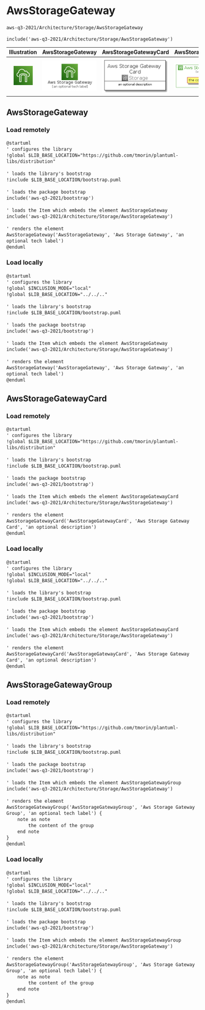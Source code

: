 # AwsStorageGateway


```text
aws-q3-2021/Architecture/Storage/AwsStorageGateway
```

```text
include('aws-q3-2021/Architecture/Storage/AwsStorageGateway')
```



| Illustration | AwsStorageGateway | AwsStorageGatewayCard | AwsStorageGatewayGroup |
| :---: | :---: | :---: | :---: |
| ![illustration for Illustration](../../../aws-q3-2021/Architecture/Storage/AwsStorageGateway.png) | ![illustration for AwsStorageGateway](../../../aws-q3-2021/Architecture/Storage/AwsStorageGateway.Local.png) | ![illustration for AwsStorageGatewayCard](../../../aws-q3-2021/Architecture/Storage/AwsStorageGatewayCard.Local.png) | ![illustration for AwsStorageGatewayGroup](../../../aws-q3-2021/Architecture/Storage/AwsStorageGatewayGroup.Local.png) |




## AwsStorageGateway

### Load remotely
```plantuml
@startuml
' configures the library
!global $LIB_BASE_LOCATION="https://github.com/tmorin/plantuml-libs/distribution"

' loads the library's bootstrap
!include $LIB_BASE_LOCATION/bootstrap.puml

' loads the package bootstrap
include('aws-q3-2021/bootstrap')

' loads the Item which embeds the element AwsStorageGateway
include('aws-q3-2021/Architecture/Storage/AwsStorageGateway')

' renders the element
AwsStorageGateway('AwsStorageGateway', 'Aws Storage Gateway', 'an optional tech label')
@enduml
```

### Load locally
```plantuml
@startuml
' configures the library
!global $INCLUSION_MODE="local"
!global $LIB_BASE_LOCATION="../../.."

' loads the library's bootstrap
!include $LIB_BASE_LOCATION/bootstrap.puml

' loads the package bootstrap
include('aws-q3-2021/bootstrap')

' loads the Item which embeds the element AwsStorageGateway
include('aws-q3-2021/Architecture/Storage/AwsStorageGateway')

' renders the element
AwsStorageGateway('AwsStorageGateway', 'Aws Storage Gateway', 'an optional tech label')
@enduml
```

## AwsStorageGatewayCard

### Load remotely
```plantuml
@startuml
' configures the library
!global $LIB_BASE_LOCATION="https://github.com/tmorin/plantuml-libs/distribution"

' loads the library's bootstrap
!include $LIB_BASE_LOCATION/bootstrap.puml

' loads the package bootstrap
include('aws-q3-2021/bootstrap')

' loads the Item which embeds the element AwsStorageGatewayCard
include('aws-q3-2021/Architecture/Storage/AwsStorageGateway')

' renders the element
AwsStorageGatewayCard('AwsStorageGatewayCard', 'Aws Storage Gateway Card', 'an optional description')
@enduml
```

### Load locally
```plantuml
@startuml
' configures the library
!global $INCLUSION_MODE="local"
!global $LIB_BASE_LOCATION="../../.."

' loads the library's bootstrap
!include $LIB_BASE_LOCATION/bootstrap.puml

' loads the package bootstrap
include('aws-q3-2021/bootstrap')

' loads the Item which embeds the element AwsStorageGatewayCard
include('aws-q3-2021/Architecture/Storage/AwsStorageGateway')

' renders the element
AwsStorageGatewayCard('AwsStorageGatewayCard', 'Aws Storage Gateway Card', 'an optional description')
@enduml
```

## AwsStorageGatewayGroup

### Load remotely
```plantuml
@startuml
' configures the library
!global $LIB_BASE_LOCATION="https://github.com/tmorin/plantuml-libs/distribution"

' loads the library's bootstrap
!include $LIB_BASE_LOCATION/bootstrap.puml

' loads the package bootstrap
include('aws-q3-2021/bootstrap')

' loads the Item which embeds the element AwsStorageGatewayGroup
include('aws-q3-2021/Architecture/Storage/AwsStorageGateway')

' renders the element
AwsStorageGatewayGroup('AwsStorageGatewayGroup', 'Aws Storage Gateway Group', 'an optional tech label') {
    note as note
        the content of the group
    end note
}
@enduml
```

### Load locally
```plantuml
@startuml
' configures the library
!global $INCLUSION_MODE="local"
!global $LIB_BASE_LOCATION="../../.."

' loads the library's bootstrap
!include $LIB_BASE_LOCATION/bootstrap.puml

' loads the package bootstrap
include('aws-q3-2021/bootstrap')

' loads the Item which embeds the element AwsStorageGatewayGroup
include('aws-q3-2021/Architecture/Storage/AwsStorageGateway')

' renders the element
AwsStorageGatewayGroup('AwsStorageGatewayGroup', 'Aws Storage Gateway Group', 'an optional tech label') {
    note as note
        the content of the group
    end note
}
@enduml
```

